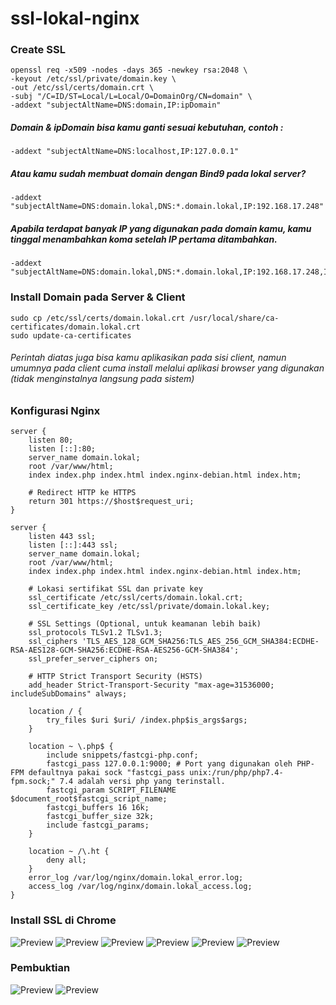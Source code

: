 # ssl-lokal-nginx

### Create SSL

```
openssl req -x509 -nodes -days 365 -newkey rsa:2048 \
-keyout /etc/ssl/private/domain.key \
-out /etc/ssl/certs/domain.crt \
-subj "/C=ID/ST=Local/L=Local/O=DomainOrg/CN=domain" \
-addext "subjectAltName=DNS:domain,IP:ipDomain"

```

##### Domain & ipDomain bisa kamu ganti sesuai kebutuhan, contoh :

```
-addext "subjectAltName=DNS:localhost,IP:127.0.0.1"
```

##### Atau kamu sudah membuat domain dengan Bind9 pada lokal server?

```
-addext "subjectAltName=DNS:domain.lokal,DNS:*.domain.lokal,IP:192.168.17.248"
```

##### Apabila terdapat banyak IP yang digunakan pada domain kamu, kamu tinggal menambahkan koma setelah IP pertama ditambahkan.

```
-addext "subjectAltName=DNS:domain.lokal,DNS:*.domain.lokal,IP:192.168.17.248,IP:172.27.170.106"
```

### Install Domain pada Server & Client

```
sudo cp /etc/ssl/certs/domain.lokal.crt /usr/local/share/ca-certificates/domain.lokal.crt
sudo update-ca-certificates

```

###### Perintah diatas juga bisa kamu aplikasikan pada sisi client, namun umumnya pada client cuma install melalui aplikasi browser yang digunakan (tidak menginstalnya langsung pada sistem)

### Konfigurasi Nginx

```
server {
    listen 80;
    listen [::]:80;
    server_name domain.lokal;
    root /var/www/html;
    index index.php index.html index.nginx-debian.html index.htm;

    # Redirect HTTP ke HTTPS
    return 301 https://$host$request_uri;
}

server {
    listen 443 ssl;
    listen [::]:443 ssl;
    server_name domain.lokal;
    root /var/www/html;
    index index.php index.html index.nginx-debian.html index.htm;

    # Lokasi sertifikat SSL dan private key
    ssl_certificate /etc/ssl/certs/domain.lokal.crt;
    ssl_certificate_key /etc/ssl/private/domain.lokal.key;

    # SSL Settings (Optional, untuk keamanan lebih baik)
    ssl_protocols TLSv1.2 TLSv1.3;
    ssl_ciphers 'TLS_AES_128_GCM_SHA256:TLS_AES_256_GCM_SHA384:ECDHE-RSA-AES128-GCM-SHA256:ECDHE-RSA-AES256-GCM-SHA384';
    ssl_prefer_server_ciphers on;

    # HTTP Strict Transport Security (HSTS)
    add_header Strict-Transport-Security "max-age=31536000; includeSubDomains" always;

    location / {
        try_files $uri $uri/ /index.php$is_args$args;
    }

    location ~ \.php$ {
        include snippets/fastcgi-php.conf;
        fastcgi_pass 127.0.0.1:9000; # Port yang digunakan oleh PHP-FPM defaultnya pakai sock "fastcgi_pass unix:/run/php/php7.4-fpm.sock;" 7.4 adalah versi php yang terinstall.
        fastcgi_param SCRIPT_FILENAME $document_root$fastcgi_script_name;
        fastcgi_buffers 16 16k;
        fastcgi_buffer_size 32k;
        include fastcgi_params;
    }

    location ~ /\.ht {
        deny all;
    }
    error_log /var/log/nginx/domain.lokal_error.log;
    access_log /var/log/nginx/domain.lokal_access.log;
}
```

### Install SSL di Chrome

![Preview](img/install-ssl-chrome-1.png)
![Preview](img/install-ssl-chrome-2.png)
![Preview](img/install-ssl-chrome-3.png)
![Preview](img/install-ssl-chrome-4.png)
![Preview](img/install-ssl-chrome-5.png)
![Preview](img/install-ssl-chrome-6.png)

### Pembuktian

![Preview](img/ssl1.png)
![Preview](img/ssl2.png)
